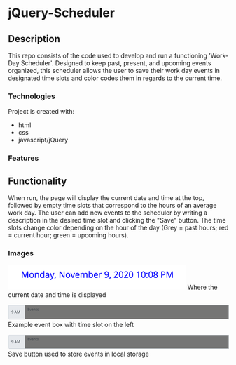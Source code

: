 # jQuery-Scheduler

## Description
This repo consists of the code used to develop and run a functioning 'Work-Day Scheduler'. Designed to keep past, present, and upcoming events organized, this scheduler allows the user to save their work day events in designated time slots and color codes them in regards to the current time.

### Technologies
Project is created with:
- html
- css
- javascript/jQuery

### Features

## Functionality 
When run, the page will display the current date and time at the top, followed by empty time slots that correspond to the hours of an average work day. The user can add new events to the scheduler by writing a description in the desired time slot and clicking the "Save" button. The time slots change color depending on the hour of the day (Grey = past hours; red = current hour; green = upcoming hours).


### Images

![Current Date and Time](assets/current-date.png)
Where the current date and time is displayed 

![Event box](assets/example-event.png)
Example event box with time slot on the left

![Save button](assets/example-event.png)
Save button used to store events in local storage
